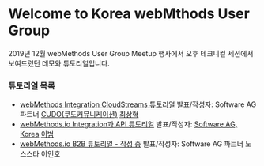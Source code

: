# Welcome to Korea webMthods User Group  
2019년 12월 webMethods User Group Meetup 행사에서 오후 테크니컬 세션에서 보여드렸던 데모와 튜토리얼입니다.  
  
  
### 튜토리얼 목록  
  
  * [webMethods Integration CloudStreams 튜토리얼](https://github.com/SoftwareAG-Korea/tutorials/blob/master/webMethods/CloudStreams/README.md) 발표/작성자: Software AG 파트너 [CUDO(쿠도커뮤니케이션)](http://www.cudo.co.kr/) [최상혁](https://github.com/shyuki1203)  
  * [webMethods.io Integration과 API 튜토리얼](./wmio+integration+api/) 발표/작성자: [Software AG, Korea](https://www.softwareag.com/kr/) [이범](https://github.com/billybeom)  
  * [webMethods.io B2B 튜토리얼 - 작성 중](./wmio+b2b/) 발표/작성자: Software AG 파트너 노스스타 이인호  
  
  
  
